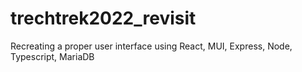 # trechtrek2022_revisit
Recreating a proper user interface using React, MUI, Express, Node, Typescript, MariaDB
